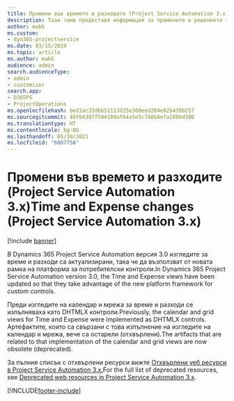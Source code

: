 ```yaml
---
title: Промени във времето и разходите (Project Service Automation 3.x)
description: Тази тема предоставя информация за промените в решението за времето и разходите.
author: makk
ms.custom:
- dyn365-projectservice
ms.date: 03/15/2019
ms.topic: article
ms.author: makk
audience: admin
search.audienceType:
- admin
- customizer
search.app:
- D365PS
- ProjectOperations
ms.openlocfilehash: bed1ac33dbb51113d25e360eed204e02b439b257
ms.sourcegitcommit: 40f68387f594180af64a5e5c748b6efa188bd300
ms.translationtype: HT
ms.contentlocale: bg-BG
ms.lasthandoff: 05/10/2021
ms.locfileid: "6007758"
---
```

# <a name="time-and-expense-changes-project-service-automation-3x"></a><span data-ttu-id="92288-103">Промени във времето и разходите (Project Service Automation 3.x)</span><span class="sxs-lookup"><span data-stu-id="92288-103">Time and Expense changes (Project Service Automation 3.x)</span></span>

[!include [banner](../../includes/psa-now-project-operations.md)]

<span data-ttu-id="92288-104">В Dynamics 365 Project Service Automation версия 3.0 изгледите за време и разходи са актуализирани, така че да възползват от новата рамка на платформа за потребителски контроли.</span><span class="sxs-lookup"><span data-stu-id="92288-104">In Dynamics 365 Project Service Automation version 3.0, the Time and Expense views have been updated so that they take advantage of the new platform framework for custom controls.</span></span>

<span data-ttu-id="92288-105">Преди изгледите на календар и мрежа за време и разходи се изпълняваха като DHTMLX контроли.</span><span class="sxs-lookup"><span data-stu-id="92288-105">Previously, the calendar and grid views for Time and Expense were implemented as DHTMLX controls.</span></span> <span data-ttu-id="92288-106">Артефактите, които са свързани с това изпълнение на изгледите на календар и мрежа, вече са остарели (отхвърлени).</span><span class="sxs-lookup"><span data-stu-id="92288-106">The artifacts that are related to that implementation of the calendar and grid views are now obsolete (deprecated).</span></span>

<span data-ttu-id="92288-107">За пълния списък с отхвърлени ресурси вижте [Отхвърлени уеб ресурси в Project Service Automation 3.x.](web-resources-deprecated-v3.x.md)</span><span class="sxs-lookup"><span data-stu-id="92288-107">For the full list of deprecated resources, see [Deprecated web resources in Project Service Automation 3.x](web-resources-deprecated-v3.x.md).</span></span>


[!INCLUDE[footer-include](../../includes/footer-banner.md)]